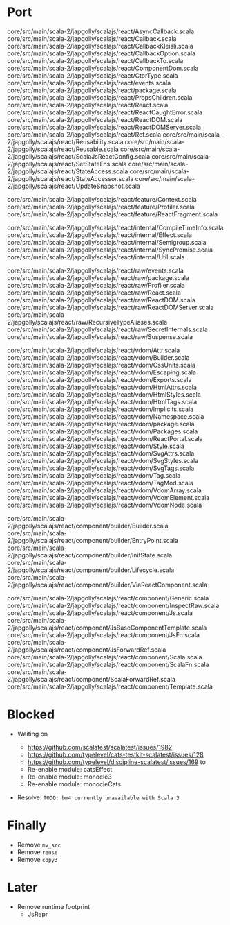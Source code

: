 Port
====

core/src/main/scala-2/japgolly/scalajs/react/AsyncCallback.scala
core/src/main/scala-2/japgolly/scalajs/react/Callback.scala
core/src/main/scala-2/japgolly/scalajs/react/CallbackKleisli.scala
core/src/main/scala-2/japgolly/scalajs/react/CallbackOption.scala
core/src/main/scala-2/japgolly/scalajs/react/CallbackTo.scala
core/src/main/scala-2/japgolly/scalajs/react/ComponentDom.scala
core/src/main/scala-2/japgolly/scalajs/react/CtorType.scala
core/src/main/scala-2/japgolly/scalajs/react/events.scala
core/src/main/scala-2/japgolly/scalajs/react/package.scala
core/src/main/scala-2/japgolly/scalajs/react/PropsChildren.scala
core/src/main/scala-2/japgolly/scalajs/react/React.scala
core/src/main/scala-2/japgolly/scalajs/react/ReactCaughtError.scala
core/src/main/scala-2/japgolly/scalajs/react/ReactDOM.scala
core/src/main/scala-2/japgolly/scalajs/react/ReactDOMServer.scala
core/src/main/scala-2/japgolly/scalajs/react/Ref.scala
core/src/main/scala-2/japgolly/scalajs/react/Reusability.scala
core/src/main/scala-2/japgolly/scalajs/react/Reusable.scala
core/src/main/scala-2/japgolly/scalajs/react/ScalaJsReactConfig.scala
core/src/main/scala-2/japgolly/scalajs/react/SetStateFns.scala
core/src/main/scala-2/japgolly/scalajs/react/StateAccess.scala
core/src/main/scala-2/japgolly/scalajs/react/StateAccessor.scala
core/src/main/scala-2/japgolly/scalajs/react/UpdateSnapshot.scala

core/src/main/scala-2/japgolly/scalajs/react/feature/Context.scala
core/src/main/scala-2/japgolly/scalajs/react/feature/Profiler.scala
core/src/main/scala-2/japgolly/scalajs/react/feature/ReactFragment.scala

core/src/main/scala-2/japgolly/scalajs/react/internal/CompileTimeInfo.scala
core/src/main/scala-2/japgolly/scalajs/react/internal/Effect.scala
core/src/main/scala-2/japgolly/scalajs/react/internal/Semigroup.scala
core/src/main/scala-2/japgolly/scalajs/react/internal/SyncPromise.scala
core/src/main/scala-2/japgolly/scalajs/react/internal/Util.scala

core/src/main/scala-2/japgolly/scalajs/react/raw/events.scala
core/src/main/scala-2/japgolly/scalajs/react/raw/package.scala
core/src/main/scala-2/japgolly/scalajs/react/raw/Profiler.scala
core/src/main/scala-2/japgolly/scalajs/react/raw/React.scala
core/src/main/scala-2/japgolly/scalajs/react/raw/ReactDOM.scala
core/src/main/scala-2/japgolly/scalajs/react/raw/ReactDOMServer.scala
core/src/main/scala-2/japgolly/scalajs/react/raw/RecursiveTypeAliases.scala
core/src/main/scala-2/japgolly/scalajs/react/raw/SecretInternals.scala
core/src/main/scala-2/japgolly/scalajs/react/raw/Suspense.scala

core/src/main/scala-2/japgolly/scalajs/react/vdom/Attr.scala
core/src/main/scala-2/japgolly/scalajs/react/vdom/Builder.scala
core/src/main/scala-2/japgolly/scalajs/react/vdom/CssUnits.scala
core/src/main/scala-2/japgolly/scalajs/react/vdom/Escaping.scala
core/src/main/scala-2/japgolly/scalajs/react/vdom/Exports.scala
core/src/main/scala-2/japgolly/scalajs/react/vdom/HtmlAttrs.scala
core/src/main/scala-2/japgolly/scalajs/react/vdom/HtmlStyles.scala
core/src/main/scala-2/japgolly/scalajs/react/vdom/HtmlTags.scala
core/src/main/scala-2/japgolly/scalajs/react/vdom/Implicits.scala
core/src/main/scala-2/japgolly/scalajs/react/vdom/Namespace.scala
core/src/main/scala-2/japgolly/scalajs/react/vdom/package.scala
core/src/main/scala-2/japgolly/scalajs/react/vdom/Packages.scala
core/src/main/scala-2/japgolly/scalajs/react/vdom/ReactPortal.scala
core/src/main/scala-2/japgolly/scalajs/react/vdom/Style.scala
core/src/main/scala-2/japgolly/scalajs/react/vdom/SvgAttrs.scala
core/src/main/scala-2/japgolly/scalajs/react/vdom/SvgStyles.scala
core/src/main/scala-2/japgolly/scalajs/react/vdom/SvgTags.scala
core/src/main/scala-2/japgolly/scalajs/react/vdom/Tag.scala
core/src/main/scala-2/japgolly/scalajs/react/vdom/TagMod.scala
core/src/main/scala-2/japgolly/scalajs/react/vdom/VdomArray.scala
core/src/main/scala-2/japgolly/scalajs/react/vdom/VdomElement.scala
core/src/main/scala-2/japgolly/scalajs/react/vdom/VdomNode.scala

core/src/main/scala-2/japgolly/scalajs/react/component/builder/Builder.scala
core/src/main/scala-2/japgolly/scalajs/react/component/builder/EntryPoint.scala
core/src/main/scala-2/japgolly/scalajs/react/component/builder/InitState.scala
core/src/main/scala-2/japgolly/scalajs/react/component/builder/Lifecycle.scala
core/src/main/scala-2/japgolly/scalajs/react/component/builder/ViaReactComponent.scala

core/src/main/scala-2/japgolly/scalajs/react/component/Generic.scala
core/src/main/scala-2/japgolly/scalajs/react/component/InspectRaw.scala
core/src/main/scala-2/japgolly/scalajs/react/component/Js.scala
core/src/main/scala-2/japgolly/scalajs/react/component/JsBaseComponentTemplate.scala
core/src/main/scala-2/japgolly/scalajs/react/component/JsFn.scala
core/src/main/scala-2/japgolly/scalajs/react/component/JsForwardRef.scala
core/src/main/scala-2/japgolly/scalajs/react/component/Scala.scala
core/src/main/scala-2/japgolly/scalajs/react/component/ScalaFn.scala
core/src/main/scala-2/japgolly/scalajs/react/component/ScalaForwardRef.scala
core/src/main/scala-2/japgolly/scalajs/react/component/Template.scala

Blocked
=======

* Waiting on
    * https://github.com/scalatest/scalatest/issues/1982
    * https://github.com/typelevel/cats-testkit-scalatest/issues/128
    * https://github.com/typelevel/discipline-scalatest/issues/169
  to
    * Re-enable module: catsEffect
    * Re-enable module: monocle3
    * Re-enable module: monocleCats

* Resolve: `TODO: bm4 currently unavailable with Scala 3`

Finally
=======
* Remove `mv_src`
* Remove `reuse`
* Remove `copy3`

Later
=====
* Remove runtime footprint
  * JsRepr
